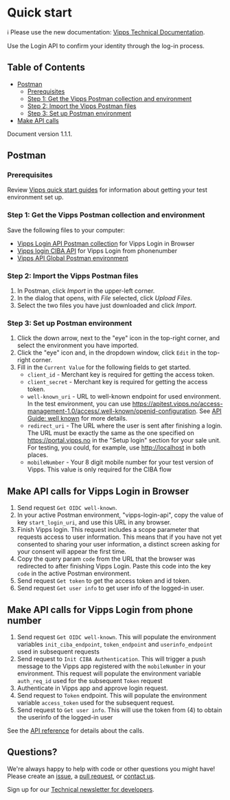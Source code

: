 <!-- START_METADATA
---
title: Quick start
sidebar_position: 20
---
END_METADATA -->

# Quick start

<!-- START_COMMENT -->

ℹ️ Please use the new documentation:
[Vipps Technical Documentation](https://vippsas.github.io/vipps-developer-docs/).

<!-- END_COMMENT -->

Use the Login API to confirm your identity through the log-in process.

<!-- START_TOC -->
## Table of Contents

* [Postman](#postman)
  * [Prerequisites](#prerequisites)
  * [Step 1: Get the Vipps Postman collection and environment](#step-1-get-the-vipps-postman-collection-and-environment)
  * [Step 2: Import the Vipps Postman files](#step-2-import-the-vipps-postman-files)
  * [Step 3: Set up Postman environment](#step-3-set-up-postman-environment)
* [Make API calls](#make-api-calls)
<!-- END_TOC -->

Document version 1.1.1.

## Postman

### Prerequisites

Review
[Vipps quick start guides](https://github.com/vippsas/vipps-developers/blob/master/vipps-quick-start-guides.md)
for information about getting your test environment set up.

### Step 1: Get the Vipps Postman collection and environment

Save the following files to your computer:

* [Vipps Login API Postman collection](tools/vipps-login-api.postman_collection.json) for Vipps Login in Browser
* [Vipps login CIBA API](tools/ciba-api.postman_collection.json) for Vipps Login from phonenumber 
* [Vipps API Global Postman environment](https://raw.githubusercontent.com/vippsas/vipps-developers/master/tools/vipps-api-global-postman-environment.json)

### Step 2: Import the Vipps Postman files

1. In Postman, click *Import* in the upper-left corner.
1. In the dialog that opens, with *File* selected, click *Upload Files*.
1. Select the two files you have just downloaded and click *Import*.

### Step 3: Set up Postman environment

1. Click the down arrow, next to the "eye" icon in the top-right corner, and select the environment you have imported.
1. Click the "eye" icon and, in the dropdown window, click `Edit` in the top-right corner.
1. Fill in the `Current Value` for the following fields to get started.
   * `client_id` - Merchant key is required for getting the access token.
   * `client_secret` - Merchant key is required for getting the access token.
   * `well-known_uri` - URL to well-known endpoint for used environment. In the test environment, you can use <https://apitest.vipps.no/access-management-1.0/access/.well-known/openid-configuration>. See [API Guide: well known](vipps-login-api#openid-connect-discovery-endpoint) for more details.
   * `redirect_uri` - The URL where the user is sent after finishing a login. The URL must be exactly the same as the one specified on <https://portal.vipps.no> in the "Setup login" section for your sale unit. For testing, you could, for example, use <http://localhost> in both places.
   * `mobileNumber` - Your 8 digit mobile number for your test version of Vipps. This value is only required for the CIBA flow 

## Make API calls for Vipps Login in Browser

1. Send request `Get OIDC well-known`.
1. In your active Postman environment, "vipps-login-api", copy the value of key `start_login_uri`, and use this URL in any browser.
1. Finish Vipps login. This request includes a scope parameter that requests access to user information. This means that if you have not yet consented to sharing your user information, a distinct screen asking for your consent will appear the first time.
1. Copy the query param `code` from the URL that the browser was redirected to after finishing Vipps Login. Paste this code into the key `code` in the active Postman environment.
1. Send request `Get token` to get the access token and id token.
1. Send request `Get user info` to get user info of the logged-in user.

## Make API calls for Vipps Login from phone number
1. Send request `Get OIDC well-known`. This will populate the environment variables `init_ciba_endpoint`, `token_endpoint` and `userinfo_endpoint` used in subsequent requests
2. Send request to `Init CIBA Authentication`. This will trigger a push message to the Vipps app registered with the `mobileNumber` in your environment. This request will populate the environment variable `auth_req_id` used for the subsequent `Token` request
3. Authenticate in Vipps app and approve login request.
4. Send request to `Token` endpoint. This will populate the environment variable `access_token` used for the subsequent request. 
5. Send request to `Get user info`. This will use the token from (4) to obtain the userinfo of the logged-in user

See the
[API reference](https://vippsas.github.io/vipps-developer-docs/api/login)
for details about the calls.

## Questions?

We're always happy to help with code or other questions you might have!
Please create an [issue](https://github.com/vippsas/vipps-login-api/issues),
a [pull request](https://github.com/vippsas/vipps-login-api/pulls),
or [contact us](https://github.com/vippsas/vipps-developers/blob/master/contact.md).

Sign up for our [Technical newsletter for developers](https://github.com/vippsas/vipps-developers/tree/master/newsletters).

